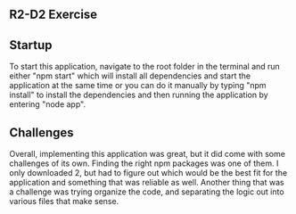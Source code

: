 ## R2-D2 Exercise

## Startup
To start this application, navigate to the root folder in the terminal and run either "npm start" which will install all dependencies and start the application at the same time or you can do it manually by typing "npm install" to install the dependencies and then running the application by entering "node app".

## Challenges
Overall, implementing this application was great, but it did come with some challenges of its own. Finding the right npm packages was one of them. I only downloaded 2, but had to figure out which would be the best fit for the application and something that was reliable as well. Another thing that was a challenge was trying organize the code, and separating the logic out into various files that make sense.
